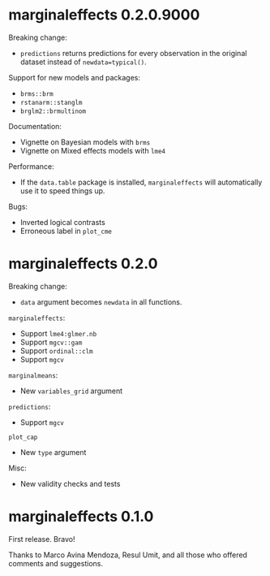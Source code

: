# marginaleffects 0.2.0.9000

Breaking change:

* `predictions` returns predictions for every observation in the original dataset instead of `newdata=typical()`.

Support for new models and packages:

* `brms::brm`
* `rstanarm::stanglm`
* `brglm2::brmultinom`

Documentation:

* Vignette on Bayesian models with `brms`
* Vignette on Mixed effects models with `lme4`

Performance: 

* If the `data.table` package is installed, `marginaleffects` will automatically use it to speed things up.

Bugs:

* Inverted logical contrasts
* Erroneous label in `plot_cme`

# marginaleffects 0.2.0

Breaking change:

* `data` argument becomes `newdata` in all functions.

`marginaleffects`:

* Support `lme4:glmer.nb`
* Support `mgcv::gam`
* Support `ordinal::clm`
* Support `mgcv`

`marginalmeans`:

* New `variables_grid` argument

`predictions`:

* Support `mgcv`

`plot_cap`

* New `type` argument

Misc:

* New validity checks and tests

# marginaleffects 0.1.0

First release. Bravo!

Thanks to Marco Avina Mendoza, Resul Umit, and all those who offered comments
and suggestions.
